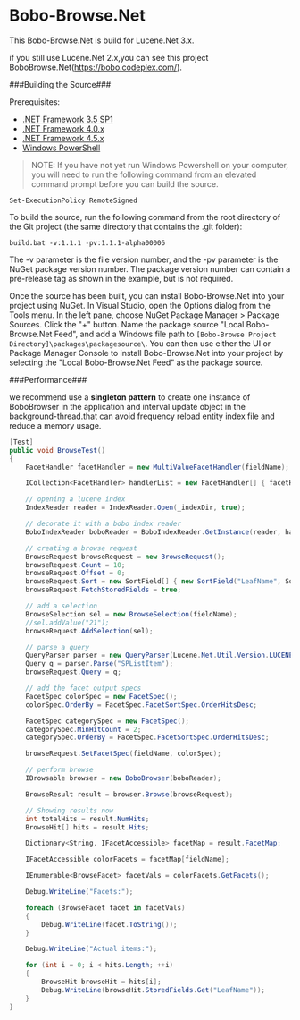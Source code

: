 Bobo-Browse.Net
===============

This Bobo-Browse.Net is build for Lucene.Net 3.x.

if you still use Lucene.Net 2.x,you can see this project BoboBrowse.Net(https://bobo.codeplex.com/).

###Building the Source###

Prerequisites:

- [.NET Framework 3.5 SP1](http://www.microsoft.com/en-us/download/details.aspx?id=25150)
- [.NET Framework 4.0.x](http://www.microsoft.com/en-us/download/details.aspx?id=17851)
- [.NET Framework 4.5.x](http://www.microsoft.com/en-us/download/details.aspx?id=42643)
- [Windows PowerShell](http://technet.microsoft.com/en-us/library/hh847837.aspx)

> NOTE: If you have not yet run Windows Powershell on your computer, you will need to run the following command from an elevated command prompt before you can build the source.

```
Set-ExecutionPolicy RemoteSigned
```

To build the source, run the following command from the root directory of the Git project (the same directory that contains the .git folder):

```
build.bat -v:1.1.1 -pv:1.1.1-alpha00006
```

The -v parameter is the file version number, and the -pv parameter is the NuGet package version number. The package version number can contain a pre-release tag as shown in the example, but is not required.

Once the source has been built, you can install Bobo-Browse.Net into your project using NuGet. In Visual Studio, open the Options dialog from the Tools menu. In the left pane, choose NuGet Package Manager > Package Sources. Click the "+" button. Name the package source "Local Bobo-Browse.Net Feed", and add a Windows file path to `[Bobo-Browse Project Directory]\packages\packagesource\`. You can then use either the UI or Package Manager Console to install Bobo-Browse.Net into your project by selecting the "Local Bobo-Browse.Net Feed" as the package source.

###Performance###

we recommend use a  **singleton pattern** to create one instance of BoboBrowser in the application and interval update  object in the background-thread.that can avoid frequency reload entity index file and reduce a memory usage.

```cs
[Test]
public void BrowseTest()
{
	FacetHandler facetHandler = new MultiValueFacetHandler(fieldName);

	ICollection<FacetHandler> handlerList = new FacetHandler[] { facetHandler };

	// opening a lucene index
	IndexReader reader = IndexReader.Open(_indexDir, true);

	// decorate it with a bobo index reader
	BoboIndexReader boboReader = BoboIndexReader.GetInstance(reader, handlerList);

	// creating a browse request
	BrowseRequest browseRequest = new BrowseRequest();
	browseRequest.Count = 10;
	browseRequest.Offset = 0;
	browseRequest.Sort = new SortField[] { new SortField("LeafName", SortField.STRING) };
	browseRequest.FetchStoredFields = true;

	// add a selection
	BrowseSelection sel = new BrowseSelection(fieldName);
	//sel.addValue("21");
	browseRequest.AddSelection(sel);

	// parse a query
	QueryParser parser = new QueryParser(Lucene.Net.Util.Version.LUCENE_29, "Entity", new KeywordAnalyzer());
	Query q = parser.Parse("SPListItem");
	browseRequest.Query = q;

	// add the facet output specs
	FacetSpec colorSpec = new FacetSpec();
	colorSpec.OrderBy = FacetSpec.FacetSortSpec.OrderHitsDesc;

	FacetSpec categorySpec = new FacetSpec();
	categorySpec.MinHitCount = 2;
	categorySpec.OrderBy = FacetSpec.FacetSortSpec.OrderHitsDesc;

	browseRequest.SetFacetSpec(fieldName, colorSpec);

	// perform browse
	IBrowsable browser = new BoboBrowser(boboReader);

	BrowseResult result = browser.Browse(browseRequest);

	// Showing results now
	int totalHits = result.NumHits;
	BrowseHit[] hits = result.Hits;

	Dictionary<String, IFacetAccessible> facetMap = result.FacetMap;

	IFacetAccessible colorFacets = facetMap[fieldName];

	IEnumerable<BrowseFacet> facetVals = colorFacets.GetFacets();

	Debug.WriteLine("Facets:");

	foreach (BrowseFacet facet in facetVals)
	{
		Debug.WriteLine(facet.ToString());
	}

	Debug.WriteLine("Actual items:");

	for (int i = 0; i < hits.Length; ++i)
	{
		BrowseHit browseHit = hits[i];
		Debug.WriteLine(browseHit.StoredFields.Get("LeafName"));
	}
}
```